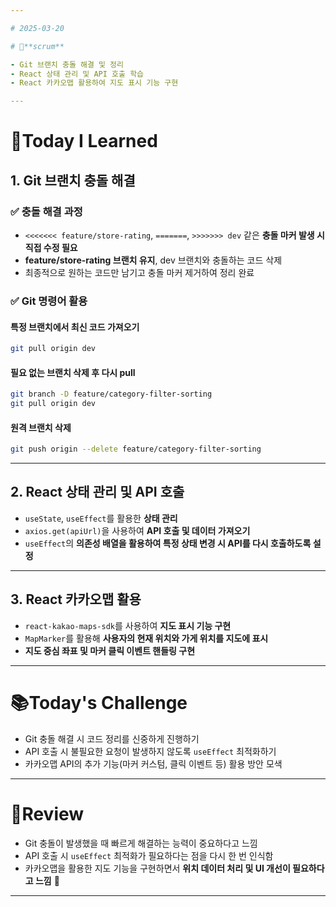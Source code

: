 ```yaml
---

# 2025-03-20

# 💬**scrum**

- Git 브랜치 충돌 해결 및 정리
- React 상태 관리 및 API 호출 학습
- React 카카오맵 활용하여 지도 표시 기능 구현

---
```


# 📝**Today I Learned**

## 1. Git 브랜치 충돌 해결
### ✅ 충돌 해결 과정
- `<<<<<<< feature/store-rating`, `=======`, `>>>>>>> dev` 같은 **충돌 마커 발생 시 직접 수정 필요**
- **feature/store-rating 브랜치 유지**, dev 브랜치와 충돌하는 코드 삭제
- 최종적으로 원하는 코드만 남기고 충돌 마커 제거하여 정리 완료

### ✅ Git 명령어 활용
#### 특정 브랜치에서 최신 코드 가져오기
```sh
git pull origin dev
```
#### 필요 없는 브랜치 삭제 후 다시 pull
```sh
git branch -D feature/category-filter-sorting
git pull origin dev
```
#### 원격 브랜치 삭제
```sh
git push origin --delete feature/category-filter-sorting
```

---

## 2. React 상태 관리 및 API 호출
- `useState`, `useEffect`를 활용한 **상태 관리**
- `axios.get(apiUrl)`을 사용하여 **API 호출 및 데이터 가져오기**
- `useEffect`의 **의존성 배열을 활용하여 특정 상태 변경 시 API를 다시 호출하도록 설정**

---

## 3. React 카카오맵 활용
- `react-kakao-maps-sdk`를 사용하여 **지도 표시 기능 구현**
- `MapMarker`를 활용해 **사용자의 현재 위치와 가게 위치를 지도에 표시**
- **지도 중심 좌표 및 마커 클릭 이벤트 핸들링 구현**

---

# 📚**Today's Challenge**

- Git 충돌 해결 시 코드 정리를 신중하게 진행하기
- API 호출 시 불필요한 요청이 발생하지 않도록 `useEffect` 최적화하기
- 카카오맵 API의 추가 기능(마커 커스텀, 클릭 이벤트 등) 활용 방안 모색

---

# 🌟**Review**

- Git 충돌이 발생했을 때 빠르게 해결하는 능력이 중요하다고 느낌
- API 호출 시 `useEffect` 최적화가 필요하다는 점을 다시 한 번 인식함
- 카카오맵을 활용한 지도 기능을 구현하면서 **위치 데이터 처리 및 UI 개선이 필요하다고 느낌** 🚀

---

